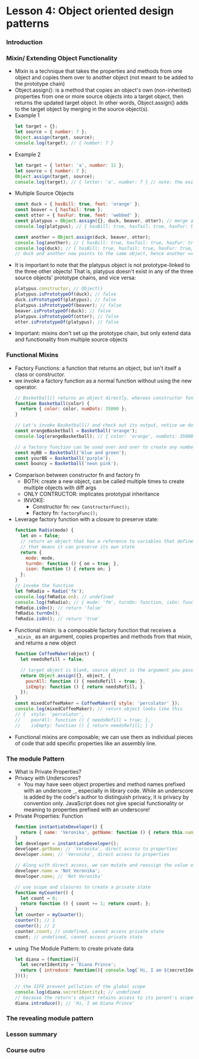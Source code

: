 # Lesson 4: Object oriented design patterns

### Introduction
### Mixin/ Extending Object Functionality
* Mixin is a technique that takes the properties and methods from one object and copies them over to another object (not meant to be added to the prototype chain)
* Object.assign(): is a method that copies an object's own (non-inherited) properties from one or more source objects into a target object, then returns the updated target object. In other words, Object.assign() adds to the target object by merging in the source object(s).
* Example 1
  ```js
  let target = {};
  let source = { number: 7 };
  Object.assign(target, source);
  console.log(target); // { number: 7 }
  ```
* Example 2
  ```js
  let target = { letter: 'a', number: 11 };
  let source = { number: 7 };
  Object.assign(target, source);
  console.log(target); // { letter: 'a', number: 7 } // note: the existing value in target (number) was overwritten
  ```
* Multiple Source Objects
  ```js
  const duck = { hasBill: true, feet: 'orange' };
  const beaver = { hasTail: true };
  const otter = { hasFur: true, feet: 'webbed' };
  const platypus = Object.assign({}, duck, beaver, otter); // merge all together, note, order matters
  console.log(platypus); // { hasBill: true, hasTail: true, hasFur: true, feet: 'webbed' }

  const another = Object.assign(duck, beaver, otter);
  console.log(another); // { hasBill: true, hasTail: true, hasFur: true, feet: 'webbed' }
  console.log(duck); // { hasBill: true, hasTail: true, hasFur: true, feet: 'webbed' }
  // duck and another now points to the same object, hence another === duck
  ```
* It is important to note that the platypus object is not prototype-linked to the three other objects! That is, platypus doesn't exist in any of the three source objects' prototype chains, and vice versa:
  ```js
  platypus.constructor; // Object()
  platypus.isPrototypeOf(duck); // false
  duck.isPrototypeOf(platypus); // false
  platypus.isPrototypeOf(beaver); // false
  beaver.isPrototypeOf(duck); // false
  platypus.isPrototypeOf(otter); // false
  otter.isPrototypeOf(platypus); // false
  ```
* Important: mixins don't set up the prototype chain, but only extend data and functionality from multiple source objects

### Functional Mixins
* Factory Functions: a function that returns an object, but isn't itself a class or constructor.
* we invoke a factory function as a normal function without using the new operator.
  ```js
  // Basketball() returns an object directly, whereas constructor function which returns its object automatically.
  function Basketball(color) {
    return { color: color, numDots: 35000 };
  }

  // Let's invoke Basketball() and check out its output, notice we don't need to use 'new' operator
  const orangeBasketball = Basketball('orange');
  console.log(orangeBasketball); // { color: 'orange', numDots: 35000 }

  // a factory function can be used over and over to create any number of objects:
  const myBB = Basketball('blue and green');
  const yourBB = Basketball('purple');
  const bouncy = Basketball('neon pink');
  ```
* Comparison between constructor fn and factory fn
  * BOTH: create a new object, can be called multiple times to create multiple objects with diff args
  * ONLY CONTRUCTOR: implicates prototypal inheritance
  * INVOKE:
    * Constructor fn: `new ConstructorFunc();`
    * Factory fn: `factoryFunc();`
* Leverage factory function with a closure to preserve state:
  ```js
  function Radio(mode) {
    let on = false;
    // return an object that has a reference to variables that defined within the fn (-> closure)
    // that means it can preserve its own state
    return {
      mode: mode,
      turnOn: function () { on = true; },
      ison: function () { return on; }
    };
  }
  // invoke the function
  let fmRadio = Radio('fm');
  console.log(fmRadio.on); // undefined
  console.log(fmRadio); // { mode: 'fm', turnOn: function, isOn: function }
  fmRadio.isOn(); // return 'false'
  fmRadio.turnOn();
  fmRadio.isOn(); // return 'true'
  ```
* Functional mixin: is a composable factory function that receives a `_mixin_` as an argument, copies properties and methods from that mixin, and returns a new object
  ```js
  function CoffeeMaker(object) {
    let needsRefill = false;

    // target object is blank, source object is the argument you passed in, and additonal object as follow...
    return Object.assign({}, object, {
      pourAll: function () { needsRefill = true; },
      isEmpty: function () { return needsRefill; }
    });
  }
  const mixedCoffeeMaker = CoffeeMaker({ style: 'percolator' });
  console.log(mixedCoffeeMaker); // return object looks like this
  // {  style: 'percolator',
  //    pourAll: function () { needsRefill = true; },
  //    isEmpty: function () { return needsRefill; } }
  ```
* Functional mixins are composable; we can use them as individual pieces of code that add specific properties like an assembly line.

### The module Pattern
* What is Private Properties?
* Privacy with Underscores?
  * You may have seen object properties and method names prefixed with an underscore `_`, especially in library code. While an underscore is added by the code's author to distinguish privacy, it is privacy by convention only. JavaScript does not give special functionality or meaning to properties prefixed with an underscore!
* Private Properties: Function
  ```js
  function instantiateDeveloper() {
    return { name: 'Veronika', getName: function () { return this.name; } };
  }
  let developer = instantiateDeveloper();
  developer.getName; // 'Veronika', direct access to properties
  developer.name; // 'Veronika', direct access to properties

  // Along with direct access, we can mutate and reassign the value of the name property, so how do we implement private properties?
  developer.name = 'Not Veronika';
  developer.name; // 'Not Veronika'

  // use scope and closures to create a private state
  function myCounter() {
    let count = 0;
    return function () { count += 1; return count; };
  }
  let counter = myCounter();
  counter(); // 1
  counter(); // 2
  counter.count; // undefined, cannot access private state
  count; // undefined, cannot access private state
  ```
* using The Module Pattern: to create private data
  ```js
  let diana = (function(){
    let secretIdentity = 'Diana Prince';
    return { introduce: function(){ console.log(`Hi, I am ${secretIdentity}`); } };
  })();

  // the IIFE prevent pollution of the global scope
  console.log(diana.secretIdentity); // undefined
  // because the return's object retains access to its parent's scope, we can
  diana.introduce(); // 'Hi, I am Diana Prince'
  ```

### The revealing module pattern
### Lesson summary
### Course outro

